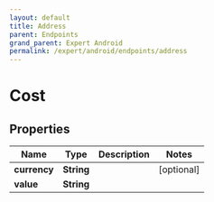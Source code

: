 ```yaml
---
layout: default
title: Address
parent: Endpoints
grand_parent: Expert Android
permalink: /expert/android/endpoints/address
---
```


# Cost

## Properties
Name | Type | Description | Notes
------------ | ------------- | ------------- | -------------
**currency** | **String** |  |  [optional]
**value** | **String** |  | 



